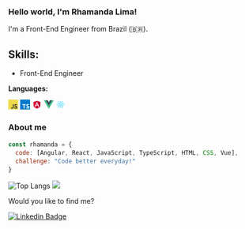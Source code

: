 ### Hello world, I'm Rhamanda Lima! 

I'm a Front-End Engineer from Brazil (🇧🇷).

## Skills:
- Front-End Engineer

**Languages:**  

<code><img height="20" src="https://raw.githubusercontent.com/github/explore/80688e429a7d4ef2fca1e82350fe8e3517d3494d/topics/javascript/javascript.png"></code>
<code><img height="20" src="https://raw.githubusercontent.com/github/explore/80688e429a7d4ef2fca1e82350fe8e3517d3494d/topics/typescript/typescript.png"></code>
<code><img height="20" src="https://raw.githubusercontent.com/github/explore/80688e429a7d4ef2fca1e82350fe8e3517d3494d/topics/angular/angular.png"></code>
<code><img height="20" src="https://raw.githubusercontent.com/github/explore/80688e429a7d4ef2fca1e82350fe8e3517d3494d/topics/vue/vue.png"></code>
<code><img height="20" src="https://raw.githubusercontent.com/github/explore/80688e429a7d4ef2fca1e82350fe8e3517d3494d/topics/react/react.png"></code>

### About me

```javascript
const rhamanda = {
  code: [Angular, React, JavaScript, TypeScript, HTML, CSS, Vue],
  challenge: "Code better everyday!"
}
```

![Top Langs](https://github-readme-stats.vercel.app/api/top-langs/?username=RhamandaLima&langs_count=9&layout=compact)
<a height="50em" href="http://www.github.com/RhamandaLima"><img height="164em" src="https://github-readme-streak-stats.herokuapp.com/?user=RhamandaLima&stroke=grey&theme=grey&ring=3985EE&fire=3985EE&currStreakNum=black&currStreakLabel=3985EE&sideNums=black&sideLabels=3985EE&dates=black&hide_border=false"/></a>


Would you like to find me?

[![Linkedin Badge](https://img.shields.io/badge/-LinkedIn-blue?style=flat-square&logo=Linkedin&logoColor=white&link=https://www.linkedin.com/in/rhamandalima/)](https://www.linkedin.com/in/rhamandalima/)
